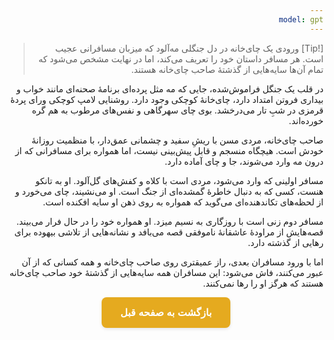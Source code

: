 ```yaml
---
model: gpt
---
```


> [!Tip] ورودی
> یک چای‌خانه در دل جنگلی مه‌آلود که میزبان مسافرانی عجیب است. هر مسافر داستان خود را تعریف می‌کند، اما در نهایت مشخص می‌شود که تمام آن‌ها سایه‌هایی از گذشتهٔ صاحب چای‌خانه هستند.

در قلب یک جنگل فراموش‌شده، جایی که مه مثل پرده‌ای برنامهٔ صحنه‌ای مانند خواب و بیداری فروتن امتداد دارد، چای‌خانهٔ کوچکی وجود دارد. روشنایی لامپ کوچکی ورای پردهٔ قرمزی در شبِ تار می‌درخشد. بوی چای سهرگاهی و نفس‌های مرطوب به هم گره خورده‌اند.

صاحب چای‌خانه، مردی مسن با ریشِ سفید و چشمانی عمق‌دار، با منظمیت روزانهٔ خودش است. هیچگاه منسجم و قابل پیش‌بینی نیست، اما همواره برای مسافرانی که از درون مه وارد می‌شوند، جا و چای آماده دارد.

مسافر اولینی که وارد می‌شود، مردی است با کلاه و کفش‌های گل‌آلود. او به تانکو هنست، کسی که به دنبال خاطرهٔ گمشده‌ای از جنگ است. او می‌نشیند، چای می‌خورد و از لحظه‌های تکاندهنده‌ای می‌گوید که همواره به روی ذهن او سایه افکنده است.

مسافر دوم زنی است با روزگاری به نسیم میزد. او همواره خود را در حال فرار می‌بیند. قصه‌هایش از مراودهٔ عاشقانهٔ ناموفقی قصه می‌بافد و نشانه‌هایی از تلاشی بیهوده برای رهایی از گذشته دارد.

اما با ورود مسافران بعدی، راز عمیقتری روی صاحب چای‌خانه و همه کسانی که از آن عبور می‌کنند، فاش می‌شود: این مسافران همه سایه‌هایی از گذشتهٔ خود صاحب چای‌خانه هستند که هرگز او را رها نمی‌کنند.

<html dir="rtl" lang="fa"><head> <meta charset="UTF-8"> <style> .back-button { display: inline-block; padding: 15px 30px; background-color: rgb(229, 170, 31); color: white; text-decoration: none; border-radius: 8px; font-family: 'Vazirmatn', Tahoma, Geneva, Verdana, sans-serif; font-weight: bold; font-size: 16px; border: none; cursor: pointer; transition: background-color 0.3s ease; box-shadow: 0 2px 5px rgba(0,0,0,0.1); } .back-button:hover { background-color: rgb(205, 150, 25); box-shadow: 0 3px 8px rgba(0,0,0,0.2); } .button-container { display: flex; justify-content: center; align-items: center;} </style></head><body> <div class="button-container"> <button class="back-button" onclick="window.history.back()" aria-label="بازگشت به صفحه قبل"> بازگشت به صفحه قبل </button> </div></body></html>